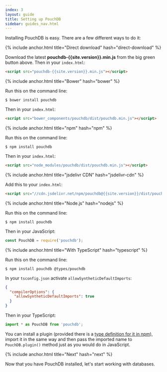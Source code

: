 ```yaml
---
index: 3
layout: guide
title: Setting up PouchDB
sidebar: guides_nav.html
---
```



Installing PouchDB is easy. There are a few different ways to do it:

{% include anchor.html title="Direct download" hash="direct-download" %}

Download the latest **pouchdb-{{site.version}}.min.js** from the big green button above. Then in your `index.html`:

```html
<script src="pouchdb-{{site.version}}.min.js"></script>
```

{% include anchor.html title="Bower" hash="bower" %}

Run this on the command line:

```
$ bower install pouchdb
```

Then in your `index.html`:

```html
<script src="bower_components/pouchdb/dist/pouchdb.min.js"></script>
```

{% include anchor.html title="npm" hash="npm" %}

Run this on the command line:

```
$ npm install pouchdb
```

Then in your `index.html`:

```html
<script src="node_modules/pouchdb/dist/pouchdb.min.js"></script>
```

{% include anchor.html title="jsdelivr CDN" hash="jsdelivr-cdn" %}

Add this to your `index.html`:

```html
<script src="//cdn.jsdelivr.net/npm/pouchdb@{{site.version}}/dist/pouchdb.min.js"></script>
```

{% include anchor.html title="Node.js" hash="nodejs" %}

Run this on the command line:

```
$ npm install pouchdb
```

Then in your JavaScript:

```js
const PouchDB = require('pouchdb');
```

{% include anchor.html title="With TypeScript" hash="typescript" %}

Run this on the command line:

```
$ npm install pouchdb @types/pouchdb
```

In your `tsconfig.json` activate `allowSyntheticDefaultImports`:

```json
{
  "compilerOptions": {
    "allowSyntheticDefaultImports": true
  }
}
```

Then in your TypeScript:

```typescript
import * as PouchDB from 'pouchdb';
```

You can install a plugin (provided there is a [type definition for it in npm](https://www.npmjs.com/search?q=scope:types%20pouchdb)), import it in the same way and then pass the imported name to `PouchDB.plugin()` method just as you would do in JavaScript.

{% include anchor.html title="Next" hash="next" %}

Now that you have PouchDB installed, let's start working with databases.
